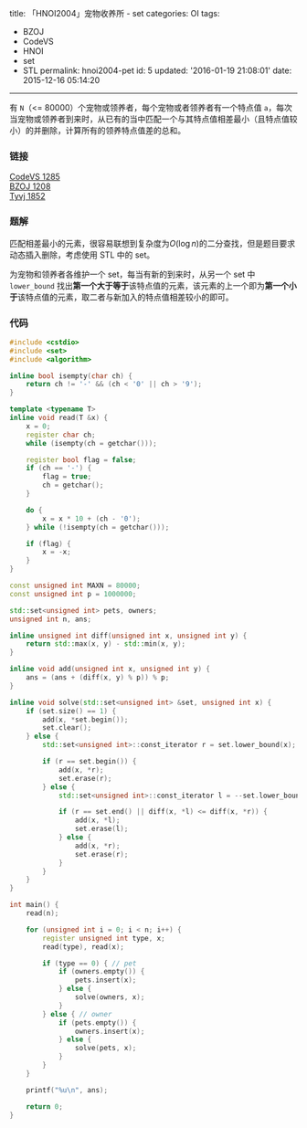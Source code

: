 title: 「HNOI2004」宠物收养所 - set
categories: OI
tags: 
  - BZOJ
  - CodeVS
  - HNOI
  - set
  - STL
permalink: hnoi2004-pet
id: 5
updated: '2016-01-19 21:08:01'
date: 2015-12-16 05:14:20
---

有 `N`（<= 80000）个宠物或领养者，每个宠物或者领养者有一个特点值 `a`，每次当宠物或领养者到来时，从已有的当中匹配一个与其特点值相差最小（且特点值较小）的并删除，计算所有的领养特点值差的总和。

<!-- more -->

### 链接
[CodeVS 1285](http://codevs.cn/problem/1285/)  
[BZOJ 1208](http://www.lydsy.com/JudgeOnline/problem.php?id=1208)  
[Tyvj 1852](http://tyvj.cn/p/1852)

### 题解
匹配相差最小的元素，很容易联想到复杂度为$O({\log} n)$的二分查找，但是题目要求动态插入删除，考虑使用 STL 中的 set。

为宠物和领养者各维护一个 set，每当有新的到来时，从另一个 set 中 `lower_bound` 找出**第一个大于等于**该特点值的元素，该元素的上一个即为**第一个小于**该特点值的元素，取二者与新加入的特点值相差较小的即可。

### 代码
```cpp
#include <cstdio>
#include <set>
#include <algorithm>

inline bool isempty(char ch) {
	return ch != '-' && (ch < '0' || ch > '9');
}

template <typename T>
inline void read(T &x) {
	x = 0;
	register char ch;
	while (isempty(ch = getchar()));

	register bool flag = false;
	if (ch == '-') {
		flag = true;
		ch = getchar();
	}

	do {
		x = x * 10 + (ch - '0');
	} while (!isempty(ch = getchar()));

	if (flag) {
		x = -x;
	}
}

const unsigned int MAXN = 80000;
const unsigned int p = 1000000;

std::set<unsigned int> pets, owners;
unsigned int n, ans;

inline unsigned int diff(unsigned int x, unsigned int y) {
	return std::max(x, y) - std::min(x, y);
}

inline void add(unsigned int x, unsigned int y) {
	ans = (ans + (diff(x, y) % p)) % p;
}

inline void solve(std::set<unsigned int> &set, unsigned int x) {
	if (set.size() == 1) {
		add(x, *set.begin());
		set.clear();
	} else {
		std::set<unsigned int>::const_iterator r = set.lower_bound(x);

		if (r == set.begin()) {
			add(x, *r);
			set.erase(r);
		} else {
			std::set<unsigned int>::const_iterator l = --set.lower_bound(x);

			if (r == set.end() || diff(x, *l) <= diff(x, *r)) {
				add(x, *l);
				set.erase(l);
			} else {
				add(x, *r);
				set.erase(r);
			}
		}
	}
}

int main() {
	read(n);

	for (unsigned int i = 0; i < n; i++) {
		register unsigned int type, x;
		read(type), read(x);

		if (type == 0) { // pet
			if (owners.empty()) {
				pets.insert(x);
			} else {
				solve(owners, x);
			}
		} else { // owner
			if (pets.empty()) {
				owners.insert(x);
			} else {
				solve(pets, x);
			}
		}
	}

	printf("%u\n", ans);

	return 0;
}
```
